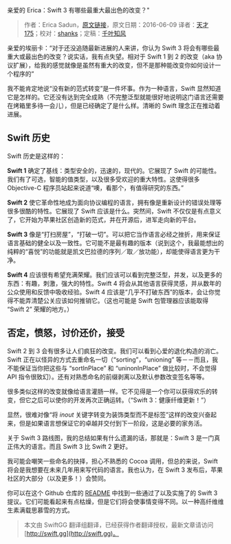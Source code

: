 亲爱的 Erica：Swift 3 有哪些最重大最出色的改变？"

> 作者：Erica Sadun，[原文链接](http://ericasadun.com/2016/06/09/dear-erica-whats-the-biggest-and-best-swift-3-change/)，原文日期：2016-06-09
> 译者：[天才175](http://weibo.com/u/2916092907)；校对：[shanks](http://codebuild.me/)；定稿：[千叶知风](http://weibo.com/xiaoxxiao)
  









亲爱的埃丽卡：“对于还没追随最新进展的人来讲，你认为 Swift 3 将会有哪些最重大或最出色的改变？说实话，我有点失望。相对于 Swift 1 到 2 的改变（aka 协议扩展），给我的感觉就像是虽然有重大的改变，但不是那种能改变你如何设计一个程序的”

我不能肯定地说“没有新的范式转变”是一件坏事。作为一种语言，Swift 显然知道它是怎样的。它还没有达到完全成熟（不完整泛型就能很好地说明这门语言还需要在烤箱里多待一会儿），但是已经确定了是什么样。清晰的 Swift 理念正在推动着进展。



## Swift 历史

Swift 历史是这样的：

**Swift 1** 确定了基线：类型安全的，迅速的，现代的。它展现了 Swift 的可能性。我们有了可选，智能的值类型，以及很多受欢迎的重大特性。这使得很多 Objective-C 程序员站起来说道“噢，看那个，有值得研究的东西。”

**Swift 2** 使它革命性地成为面向协议编程的语言，拥有像是重新设计的错误处理等很多很酷的特性。它展现了 Swift 应该是什么。突然间，Swift 不仅仅是有点意义了，它开始为苹果社区创造新的范式，并在开源后，进军走向新的平台。

**Swift 3** 像是“打扫房屋”，“打破一切”。可以把它当作语言必经之挫折，用来保证语言基础的健全以及一致性。它可能不是最有趣的版本（说到这个，我最能想出的纯粹的“喜悦”的功能就是凯文巴拉德的序列／取／放功能），却能使得语言更为干净。

**Swift 4** 应该很有希望充满荣耀。我们应该可以看到完整泛型，并发，以及更多的东西：有趣，刺激，强大的特性。Swift 4 将会从其他语言获得灵感，并从数年的公众使用和反馈中吸收经验。Swift 4 应该是“几乎不打破东西”的版本，会让你觉得不能弄清楚公关应该如何推销它。（这也可能是 Swift 包管理器应该能取得 “Swift 2” 荣耀的地方。）

## 否定，愤怒，讨价还价，接受

Swift 2 到 3 会有很多让人们疯狂的改变。我们可以看到心爱的退化构造的消亡。Swift 正在以怪异的方式去重命名一切（“sorting”，“unioning” 等－－而且，我不能保证当你把这些与 “sortInPlace” 和 “uninonInPlace” 做比较时，不会觉得 API 指令很致幻）。还有对熟悉命名的前缀剥离以及默认参数改变签名等等。

很多类似这样的改变就像给语言灌肠一样。它不见得是一个你可以获得欢乐的转变，但它之后可以使你的开发再次正确运转。（“Swift 3：健康纤维更新！”）

显然，很难对像“将 *inout* 关键字转变为装饰类型而不是标签”这样的改变兴奋起来，但是如果语言想保证它的卓越并交付到下一阶段，这是必要的家务活。

关于 Swift 3 路线图，我的总结如果有什么遗漏的话，那就是：Swift 3 是一门真正伟大的语言。而且 Swift 3 比 Swift 2 更好。

我可能会嘲笑一些命名的抉择，担心不熟悉的 Cocoa 调用，但总的来说，Swift 将会是我想要在未来几年用来写代码的语言。我也认为，在 Swift 3 发布后，苹果社区的大部分（以及更多！）会赞同。

你可以在这个 Github 仓库的 [README](https://github.com/apple/swift-evolution/blob/master/README.md) 中找到一些通过了以及实施了的 Swift 3 提议。它们可能看起来有点枯燥，但是它们将会使事情变得不同。以一种高纤维维生素满载思慕雪的方式。


> 本文由 SwiftGG 翻译组翻译，已经获得作者翻译授权，最新文章请访问 [http://swift.gg](http://swift.gg)。